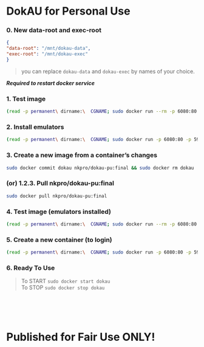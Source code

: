# DokAU for Personal Use

### 0. New data-root and exec-root
```json
{
"data-root": "/mnt/dokau-data",
"exec-root": "/mnt/dokau-exec"
}
```
> you can replace `dokau-data` and `dokau-exec` by names of your choice.

***Required to restart docker service***

### 1. Test image
```bash
(read -p permanent\ dirname:\  CGNAME; sudo docker run --rm -p 6080:80 -p 5900:5900 -e RESOLUTION=1280x720 -v /dev/shm:/dev/shm --name testDOKAU --hostname linux --cgroup-parent $CGNAME --device /dev/snd:/dev/snd --group-add $(getent group audio | cut -d: -f3) --device /dev/video0:/dev/video0 --group-add $(getent group video | cut -d: -f3) nkpro/dokau-pu)
```

### 2. Install emulators
```bash
(read -p permanent\ dirname:\  CGNAME; sudo docker run -p 6080:80 -p 5900:5900 -e RESOLUTION=1280x720 -v /dev/shm:/dev/shm --name dokau --hostname linux --cgroup-parent $CGNAME --device /dev/snd:/dev/snd --group-add $(getent group audio | cut -d: -f3) --device /dev/video0:/dev/video0 --group-add $(getent group video | cut -d: -f3) nkpro/dokau-pu)
```

### 3. Create a new image from a container’s changes
```bash
sudo docker commit dokau nkpro/dokau-pu:final && sudo docker rm dokau
```

### (or) 1.2.3. Pull nkpro/dokau-pu:final
```bash
sudo docker pull nkpro/dokau-pu:final
```

### 4. Test image (emulators installed)
```bash
(read -p permanent\ dirname:\  CGNAME; sudo docker run --rm -p 6080:80 -p 5900:5900 -e RESOLUTION=1280x720 -v /dev/shm:/dev/shm --name testDOKAUf --hostname linux --cgroup-parent $CGNAME --device /dev/snd:/dev/snd --group-add $(getent group audio | cut -d: -f3) --device /dev/video0:/dev/video0 --group-add $(getent group video | cut -d: -f3) nkpro/dokau-pu:final)
```

### 5. Create a new container (to login)
```bash
(read -p permanent\ dirname:\  CGNAME; sudo docker run -p 6080:80 -p 5900:5900 -e RESOLUTION=1280x720 -v /dev/shm:/dev/shm --name dokau --hostname linux --cgroup-parent $CGNAME --device /dev/snd:/dev/snd --group-add $(getent group audio | cut -d: -f3) --device /dev/video0:/dev/video0 --group-add $(getent group video | cut -d: -f3) nkpro/dokau-pu:final)
```

### 6. Ready To Use
> To START `sudo docker start dokau`  
> To STOP  `sudo docker stop dokau`

<br /><br /><br />
# Published for Fair Use ONLY!
